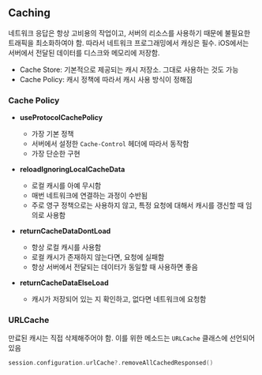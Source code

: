 ## Caching

네트워크 응답은 항상 고비용의 작업이고, 서버의 리소스를 사용하기 때문에 불필요한 트래픽을 최소화하여야 함. 따라서 네트워크 프로그래밍에서 캐싱은 필수. iOS에서는 서버에서 전달된 데이터를 디스크와 메모리에 저장함.

- Cache Store: 기본적으로 제공되는 캐시 저장소. 그대로 사용하는 것도 가능
- Cache Policy: 캐시 정책에 따라서 캐시 사용 방식이 정해짐

### Cache Policy

- **useProtocolCachePolicy**

  - 가장 기본 정책
  - 서버에서 설정한 `Cache-Control` 헤더에 따라서 동작함
  - 가장 단순한 구현
    <br/>

- **reloadIgnoringLocalCacheData**

  - 로컬 캐시를 아예 무시함
  - 매번 네트워크에 연결하는 과정이 수반됨
  - 주로 영구 정책으로는 사용하지 않고, 특정 요청에 대해서 캐시를 갱신할 때 임의로 사용함
    <br/>

- **returnCacheDataDontLoad**

  - 항상 로컬 캐시를 사용함
  - 로컬 캐시가 존재하지 않는다면, 요청에 실패함
  - 항상 서버에서 전달되는 데이터가 동일할 때 사용하면 좋음
    <br/>

- **returnCacheDataElseLoad**

  - 캐시가 저장되어 있는 지 확인하고, 없다면 네트워크에 요청함
    <br/>

### URLCache

만료된 캐시는 직접 삭제해주어야 함. 이를 위한 메소드는 `URLCache` 클래스에 선언되어 있음

```swift
session.configuration.urlCache?.removeAllCachedResponsed()
```
